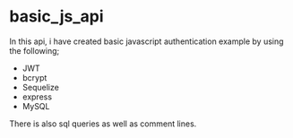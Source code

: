# basic_js_api
In this api, i have created basic javascript authentication example by using the following;
- JWT
- bcrypt
- Sequelize
- express
- MySQL

There is also sql queries as well as comment lines.